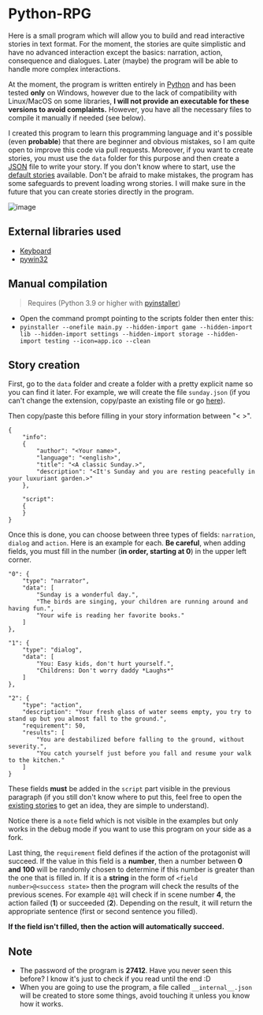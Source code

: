 # Python-RPG

Here is a small program which will allow you to build and read interactive stories in text format. For the moment, the stories are quite simplistic and have no advanced interaction except the basics: narration, action, consequence and dialogues. Later (maybe) the program will be able to handle more complex interactions.

At the moment, the program is written entirely in [Python](https://www.python.org/) and has been tested **only** on Windows, however due to the lack of compatibility with Linux/MacOS on some libraries, **I will not provide an executable for these versions to avoid complaints.** However, you have all the necessary files to compile it manually if needed (see below).

I created this program to learn this programming language and it's possible (even **probable**) that there are beginner and obvious mistakes, so I am quite open to improve this code via pull requests. Moreover, if you want to create stories, you must use the `data` folder for this purpose and then create a [JSON](https://en.wikipedia.org/wiki/JSON) file to write your story. If you don't know where to start, use the [default stories](https://github.com/FlorianLeChat/Python-RPG/tree/master/data) available. Don't be afraid to make mistakes, the program has some safeguards to prevent loading wrong stories. I will make sure in the future that you can create stories directly in the program.

![image](https://user-images.githubusercontent.com/26360935/131666926-4e3a4ab4-5513-4f7a-af97-b4fffb84dfd7.png)

## External libraries used

- [Keyboard](https://pypi.org/project/keyboard/)
- [pywin32](https://pypi.org/project/pywin32/)

## Manual compilation

> Requires (Python 3.9 or higher with [pyinstaller](https://pypi.org/project/pyinstaller/))
- Open the command prompt pointing to the scripts folder then enter this:
- `pyinstaller --onefile main.py --hidden-import game --hidden-import lib --hidden-import settings --hidden-import storage --hidden-import testing --icon=app.ico --clean`

## Story creation

First, go to the `data` folder and create a folder with a pretty explicit name so you can find it later. For example, we will create the file `sunday.json` (if you can't change the extension, copy/paste an existing file or go [here](https://helpdeskgeek.com/windows-10/how-to-change-file-type-in-windows-10/)).

Then copy/paste this before filling in your story information between "< >".
```
{
	"info":
	{
		"author": "<Your name>",
		"language": "<english>",
		"title": "<A classic Sunday.>",
		"description": "<It's Sunday and you are resting peacefully in your luxuriant garden.>"
	},

	"script":
	{
	}
}
```

Once this is done, you can choose between three types of fields: `narration`, `dialog` and `action`. Here is an example for each. **Be careful**, when adding fields, you must fill in the number (**in order, starting at 0**) in the upper left corner.

```
"0": {
	"type": "narrator",
	"data": [
		"Sunday is a wonderful day.",
		"The birds are singing, your children are running around and having fun.",
		"Your wife is reading her favorite books."
	]
},

"1": {
	"type": "dialog",
	"data": [
		"You: Easy kids, don't hurt yourself.",
		"Childrens: Don't worry daddy *Laughs*"
	]
},

"2": {
	"type": "action",
	"description": "Your fresh glass of water seems empty, you try to stand up but you almost fall to the ground.",
	"requirement": 50,
	"results": [
		"You are destabilized before falling to the ground, without severity.",
		"You catch yourself just before you fall and resume your walk to the kitchen."
	]
}
```

These fields **must** be added in the `script` part visible in the previous paragraph (if you still don't know where to put this, feel free to open the [existing stories](https://github.com/FlorianLeChat/Python-RPG/tree/master/data) to get an idea, they are simple to understand).

Notice there is a `note` field which is not visible in the examples but only works in the debug mode if you want to use this program on your side as a fork.

Last thing, the `requirement` field defines  if the action of the protagonist will succeed. If the value in this field is a **number**, then a number between **0 and 100** will be randomly chosen to determine if this number is greater than the one that is filled in. If it is a **string** in the form of `<field number>@<success state>` then the program will check the results of the previous scenes. For example `4@1` will check if in scene number **4**, the action failed (**1**) or succeeded (**2**). Depending on the result, it will return the appropriate sentence (first or second sentence you filled).

**If the field isn't filled, then the action will automatically succeed.**

## Note

- The password of the program is **27412**. Have you never seen this before? I know it's just to check if you read until the end :D
- When you are going to use the program, a file called `__internal__.json` will be created to store some things, avoid touching it unless you know how it works.
